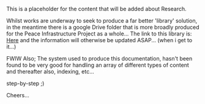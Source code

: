 This is a placeholder for the content that will be added about Research.  

Whilst works are underway to seek to produce a far better 'library' solution, in the meantime there is a google Drive folder that is more broadly produced for the Peace Infrastructure Project as a whole...   The link to this library is: [Here](https://drive.google.com/drive/folders/1tYFIggw8MIY5fD2u-nbwFRM6wqrhdmQZ) and the information will otherwise be updated ASAP...  (when i get to it...)

FWIW Also; The system used to produce this documentation, hasn't been found to be very good for handling an array of different types of content and thereafter also, indexing, etc... 

step-by-step ;)

Cheers...


